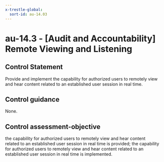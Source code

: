 ```yaml
---
x-trestle-global:
  sort-id: au-14.03
---
```


# au-14.3 - \[Audit and Accountability\] Remote Viewing and Listening

## Control Statement

Provide and implement the capability for authorized users to remotely view and hear content related to an established user session in real time.

## Control guidance

None.

## Control assessment-objective

the capability for authorized users to remotely view and hear content related to an established user session in real time is provided;
the capability for authorized users to remotely view and hear content related to an established user session in real time is implemented.
